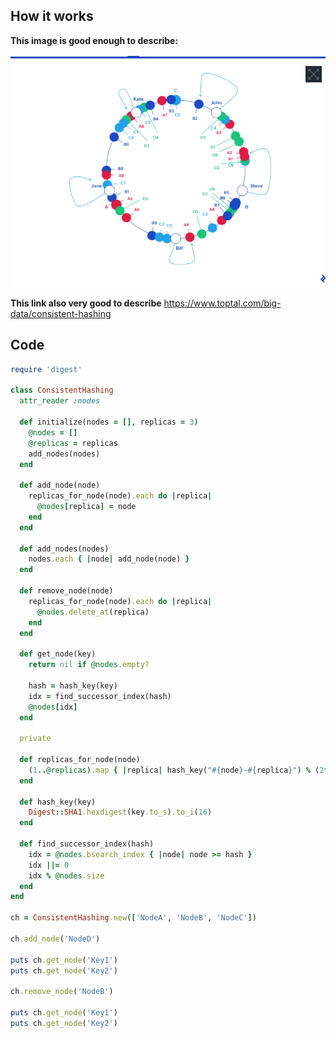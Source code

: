 ## How it works

**This image is good enough to describe:**

![consistent_hashing](../images/consistent_hashing.png)

**This link also very good to describe**
https://www.toptal.com/big-data/consistent-hashing

## Code

```ruby
require 'digest'

class ConsistentHashing
  attr_reader :nodes

  def initialize(nodes = [], replicas = 3)
    @nodes = []
    @replicas = replicas
    add_nodes(nodes)
  end

  def add_node(node)
    replicas_for_node(node).each do |replica|
      @nodes[replica] = node
    end
  end

  def add_nodes(nodes)
    nodes.each { |node| add_node(node) }
  end

  def remove_node(node)
    replicas_for_node(node).each do |replica|
      @nodes.delete_at(replica)
    end
  end

  def get_node(key)
    return nil if @nodes.empty?

    hash = hash_key(key)
    idx = find_successor_index(hash)
    @nodes[idx]
  end

  private

  def replicas_for_node(node)
    (1..@replicas).map { |replica| hash_key("#{node}-#{replica}") % (2**32) }
  end

  def hash_key(key)
    Digest::SHA1.hexdigest(key.to_s).to_i(16)
  end

  def find_successor_index(hash)
    idx = @nodes.bsearch_index { |node| node >= hash }
    idx ||= 0
    idx % @nodes.size
  end
end

ch = ConsistentHashing.new(['NodeA', 'NodeB', 'NodeC'])

ch.add_node('NodeD')

puts ch.get_node('Key1')
puts ch.get_node('Key2')

ch.remove_node('NodeB')

puts ch.get_node('Key1')
puts ch.get_node('Key2')

```
